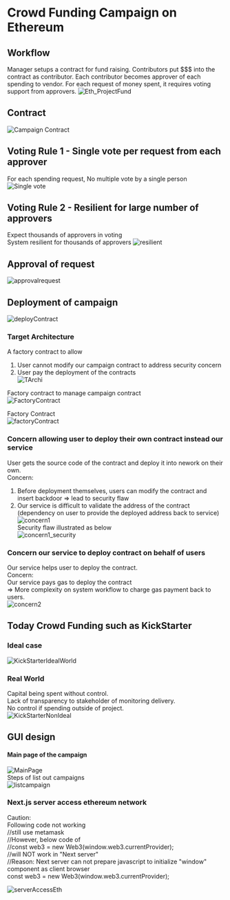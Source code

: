 # Crowd Funding Campaign on Ethereum

## Workflow
Manager setups a contract for fund raising.
Contributors put $$$ into the contract as contributor.
Each contributor becomes approver of each spending to vendor.
For each request of money spent, it requires voting support from approvers.
![Eth_ProjectFund](pic/Eth_ProjectFund.png)


## Contract
![Campaign Contract](pic/Campaign_Contract.png)

## Voting Rule 1 - Single vote per request from each approver
For each spending request, No multiple vote by a single person
![Single vote](pic/VotingRule1_NoMulitpleVoteSinglePerson.png)

## Voting Rule 2 - Resilient for large number of approvers
Expect thousands of approvers in voting <br>
System resilient for thousands of approvers
![resilient](pic/VotingRule2_ResilientMultipleContributor.png)

## Approval of request

![approvalrequest](pic/RequestApproval.png)

## Deployment of campaign
![deployContract](pic/DeploymentContractNetwork.png)

### Target Architecture
A factory contract to allow<br>
1) User cannot modify our campaign contract to address security concern<br>
2) User pay the deployment of the contracts<br>
![TArchi](pic/TargetArchitecture.png)

Factory contract to manage campaign contract<br>
![FactoryContract](pic/TargetArchitecture_FactoryContract.png)

Factory Contract<br>
![factoryContract](pic/Contract_Factory_template.png)

### Concern allowing user to deploy their own contract instead our service
User gets the source code of the contract and deploy it into nework on their own.<br>
Concern:<br>
1) Before deployment themselves, users can modify the contract and insert backdoor => lead to security flaw<br>
2) Our service is difficult to validate the address of the contract (dependency on user to provide the deployed address back to service)<br>
![concern1](pic/Solution1.png) <br>
Security flaw illustrated as below <br>
![concern1_security](pic/Solution1_securityIssue.png)

### Concern our service to deploy contract on behalf of users
Our service helps user to deploy the contract. <br>
Concern: <br>
Our service pays gas to deploy the contract<br>
=> More complexity on system workflow to charge gas payment back to users.<br>
![concern2](pic/Solution2.png)

## Today Crowd Funding such as KickStarter
### Ideal case
![KickStarterIdealWorld](pic/KickStarterIdealWorld.png)

### Real World
Capital being spent without control.<br>
Lack of transparency to stakeholder of monitoring delivery.<br>
No control if spending outside of project.<br>
![KickStarterNonIdeal](pic/KickStarterNonIdeal.png)

## GUI design
#### Main page of the campaign <br>
![MainPage](pic/GUI.MainPage.png)<br>
Steps of list out campaigns<br>
![listcampaign](pic/GUI.MainPage.Todo.png)

### Next.js server access ethereum network
Caution: <br>
Following code not working <br>
//still use metamask <br>
//However, below code of <br>
//const web3 = new Web3(window.web3.currentProvider); <br>
//will NOT work in "Next server" <br>
//Reason: Next server can not prepare javascript to initialize "window" component as client browser <br>
const web3 = new Web3(window.web3.currentProvider); <br>

![serverAccessEth](pic/GUI.ServerAccessEth.png)<br>
